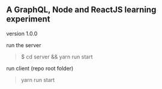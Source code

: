 ## A GraphQL, Node and ReactJS learning experiment


version 1.0.0



run the server
> $ cd server && yarn run start


run client (repo root folder)
> yarn run start